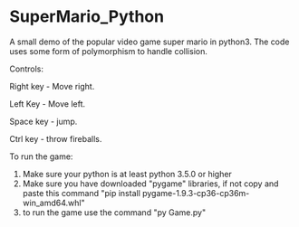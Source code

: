 # SuperMario_Python

A small demo of the popular video game super mario in python3. The code uses some form of polymorphism to handle collision.

Controls:

Right key - Move right.

Left Key - Move left.

Space key - jump.

Ctrl key - throw fireballs.



To run the game:


1. Make sure your python is at least python 3.5.0 or higher
2. Make sure you have downloaded "pygame" libraries, if not  copy and paste this command "pip install pygame-1.9.3-cp36-cp36m-    win_amd64.whl"
3. to run the game use the command "py Game.py"
